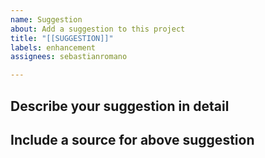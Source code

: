 ```yaml
---
name: Suggestion
about: Add a suggestion to this project
title: "[[SUGGESTION]]"
labels: enhancement
assignees: sebastianromano

---
```


**Describe your suggestion in detail**
- 

**Include a source for above suggestion**
-
